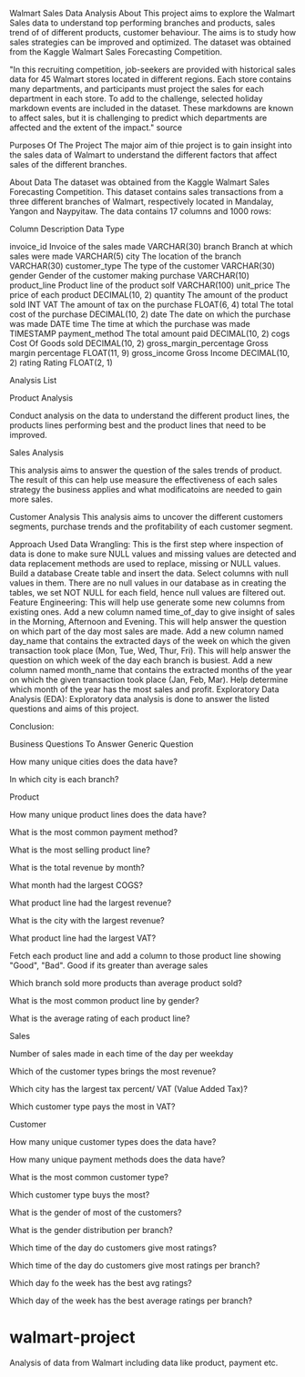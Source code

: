 Walmart Sales Data Analysis
About
This project aims to explore the Walmart Sales data to understand top performing branches and products, sales trend of of different products, customer behaviour. The aims is to study how sales strategies can be improved and optimized. The dataset was obtained from the Kaggle Walmart Sales Forecasting Competition.

"In this recruiting competition, job-seekers are provided with historical sales data for 45 Walmart stores located in different regions. Each store contains many departments, and participants must project the sales for each department in each store. To add to the challenge, selected holiday markdown events are included in the dataset. These markdowns are known to affect sales, but it is challenging to predict which departments are affected and the extent of the impact." source

Purposes Of The Project
The major aim of thie project is to gain insight into the sales data of Walmart to understand the different factors that affect sales of the different branches.

About Data
The dataset was obtained from the Kaggle Walmart Sales Forecasting Competition. This dataset contains sales transactions from a three different branches of Walmart, respectively located in Mandalay, Yangon and Naypyitaw. The data contains 17 columns and 1000 rows:

Column	Description	Data Type

invoice_id	                Invoice of the sales made	                     VARCHAR(30)
branch    	                Branch at which sales were made  	              VARCHAR(5)
city	                      The location of the branch                     VARCHAR(30)
customer_type               The type of the customer                     	 VARCHAR(30)
gender	                    Gender of the customer making purchase   	     VARCHAR(10)
product_line      	        Product line of the product solf              VARCHAR(100)
unit_price	                The price of each product              	    DECIMAL(10, 2)
quantity	                  The amount of the product sold	                     INT
VAT	                        The amount of tax on the purchase               FLOAT(6, 4)
total	                      The total cost of the purchase	             DECIMAL(10, 2)
date	                      The date on which the purchase was made	              DATE
time	                      The time at which the purchase was made	         TIMESTAMP
payment_method	            The total amount paid           	          DECIMAL(10, 2)
cogs	                      Cost Of Goods sold                        	DECIMAL(10, 2)
gross_margin_percentage    	Gross margin percentage	                      FLOAT(11, 9)
gross_income              	Gross Income                      	        DECIMAL(10, 2)
rating	                    Rating	                                       FLOAT(2, 1)

Analysis List


Product Analysis

Conduct analysis on the data to understand the different product lines, the products lines performing best and the product lines that need to be improved.

Sales Analysis

This analysis aims to answer the question of the sales trends of product. The result of this can help use measure the effectiveness of each sales strategy the business applies and what modificatoins are needed to gain more sales.

Customer Analysis
This analysis aims to uncover the different customers segments, purchase trends and the profitability of each customer segment.

Approach Used
Data Wrangling: This is the first step where inspection of data is done to make sure NULL values and missing values are detected and data replacement methods are used to replace, missing or NULL values.
Build a database
Create table and insert the data.
Select columns with null values in them. There are no null values in our database as in creating the tables, we set NOT NULL for each field, hence null values are filtered out.
Feature Engineering: This will help use generate some new columns from existing ones.
Add a new column named time_of_day to give insight of sales in the Morning, Afternoon and Evening. This will help answer the question on which part of the day most sales are made.
Add a new column named day_name that contains the extracted days of the week on which the given transaction took place (Mon, Tue, Wed, Thur, Fri). This will help answer the question on which week of the day each branch is busiest.
Add a new column named month_name that contains the extracted months of the year on which the given transaction took place (Jan, Feb, Mar). Help determine which month of the year has the most sales and profit.
Exploratory Data Analysis (EDA): Exploratory data analysis is done to answer the listed questions and aims of this project.

Conclusion:

Business Questions To Answer
Generic Question

How many unique cities does the data have?

In which city is each branch?

Product

How many unique product lines does the data have?

What is the most common payment method?

What is the most selling product line?

What is the total revenue by month?

What month had the largest COGS?

What product line had the largest revenue?

What is the city with the largest revenue?

What product line had the largest VAT?

Fetch each product line and add a column to those product line showing "Good", "Bad". Good if its greater than average sales

Which branch sold more products than average product sold?

What is the most common product line by gender?

What is the average rating of each product line?

Sales


Number of sales made in each time of the day per weekday

Which of the customer types brings the most revenue?

Which city has the largest tax percent/ VAT (Value Added Tax)?

Which customer type pays the most in VAT?

Customer


How many unique customer types does the data have?

How many unique payment methods does the data have?

What is the most common customer type?

Which customer type buys the most?

What is the gender of most of the customers?

What is the gender distribution per branch?

Which time of the day do customers give most ratings?

Which time of the day do customers give most ratings per branch?

Which day fo the week has the best avg ratings?

Which day of the week has the best average ratings per branch?
# walmart-project
Analysis of data from Walmart including data like product, payment etc.
